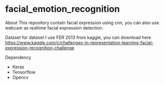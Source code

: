 # facial_emotion_recognition

About 
This repository contain facial expression using cnn, you can also use webcam as realtime facial expression detection. 

Dataset 
for dataset I use FER 2013 from kaggle, you can download here
https://www.kaggle.com/c/challenges-in-representation-learning-facial-expression-recognition-challenge 

Dependency 
- Keras
- Tensorflow
- Opencv
